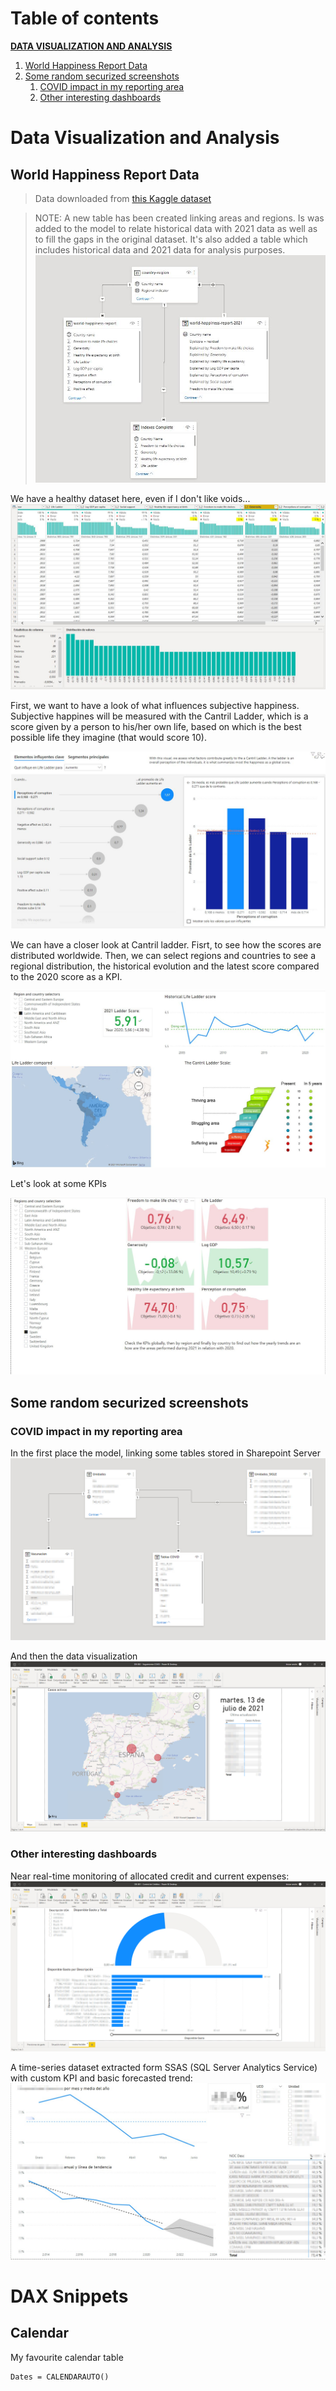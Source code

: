 # Table of contents
[**DATA VISUALIZATION AND ANALYSIS**](#Data-Visualization-and-Analysis)
1. [World Happiness Report Data](#World-Happiness-Report-Data)
2. [Some random securized screenshots](#Some-random-securized-screenshots)
    1. [COVID impact in my reporting area](#COVID-impact-in-my-reporting-area)
    2. [Other interesting dashboards](#Other-interesting-dashboards)

<!--
[**DATA EXTRACTION AND MODELLING (Power Query)**](#Data-Extraction-and-Modelling)
1. SQL Server
2. Azure Cosmos DB (NoSQL)
-->

# Data Visualization and Analysis
## World Happiness Report Data

> Data downloaded from [this Kaggle dataset](https://www.kaggle.com/ajaypalsinghlo/world-happiness-report-2021)

>NOTE: A new table has been created linking areas and regions. Is was added to the model to relate historical data with 2021 data as well as to fill the gaps in the original dataset.
>It's also added a table which includes historical data and 2021 data for analysis purposes.
>![Data Model](https://github.com/jaume-rsl/Portfolio/blob/44fcd45e2b22d2e78d0a5d8a126fe2da39ee98e8/Power%20BI/19%20-%20Happiness%20report%20-%20Model.JPG)

We have a healthy dataset here, even if I don't like voids...
![Data Health](https://github.com/jaume-rsl/Portfolio/blob/8b5ada711d3bb4633ce11f3a38e28575baa5d08d/Power%20BI/18%20-%20Dataset%20Health.jpg)

First, we want to have a look of what influences subjective happiness. Subjective happines will be measured with the Cantril Ladder, which is a score given by a person to his/her own life, based on which is the best possible life they imagine (that would score 10).

![Component factors of Life Ladder](https://github.com/jaume-rsl/Portfolio/blob/e1a3bee8e8d23776d25214339cc1d313d759e0ea/Power%20BI/10%20-%20Happiness%20report%20-%20Component%20factors%20of%20Life%20Ladder.JPG)

We can have a closer look at Cantril ladder. Fisrt, to see how the scores are distributed worldwide. Then, we can select regions and countries to see a regional distribution, the historical evolution and the latest score compared to the 2020 score as a KPI.

![Life Ladder](https://github.com/jaume-rsl/Portfolio/blob/44fcd45e2b22d2e78d0a5d8a126fe2da39ee98e8/Power%20BI/11%20-%20Happiness%20report%20-%20Cantril%20Ladder.JPG)

Let's look at some KPIs

![KPIs](https://github.com/jaume-rsl/Portfolio/blob/6db2b744645a68ee3ff0dd26e32bde66bf8fbc74/Power%20BI/12%20-%20Happiness%20report%20-%20KPIs.JPG)

## Some random securized screenshots
### COVID impact in my reporting area

In the first place the model, linking some tables stored in Sharepoint Server
![COVID Model](https://github.com/jaume-rsl/Portfolio/blob/84ed9b8a345c81babc9a3795a6f473313981805c/Power%20BI/08%20-%20COVID%20-%20Modelo%20-%20SEC.jpg)

And then the data visualization
![COVID Map](https://github.com/jaume-rsl/Portfolio/blob/84ed9b8a345c81babc9a3795a6f473313981805c/Power%20BI/07%20-%20COVID%20-%20Mapa%20-%20SEC.jpg)

### Other interesting dashboards
Near real-time monitoring of allocated credit and current expenses:
![Creditos](https://github.com/jaume-rsl/Portfolio/blob/84ed9b8a345c81babc9a3795a6f473313981805c/Power%20BI/06%20-%20CREDITOS%20-%20SEC.jpeg)

A time-series dataset extracted form SSAS (SQL Server Analytics Service) with custom KPI and basic forecasted trend:
![Trend](https://github.com/jaume-rsl/Portfolio/blob/84ed9b8a345c81babc9a3795a6f473313981805c/Power%20BI/09%20-%20Bulk%20data%20time%20series,%20KPI%20and%20trend.jpg)

# DAX Snippets
## Calendar
My favourite calendar table
```DAX
Dates = CALENDARAUTO()
```
